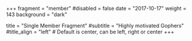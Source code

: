 +++
fragment = "member"
#disabled = false
date = "2017-10-17"
weight = 143
background = "dark"

title = "Single Member Fragment"
#subtitle = "Highly motivated Gophers"
#title_align = "left" # Default is center, can be left, right or center
+++
